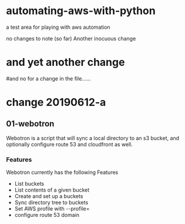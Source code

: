 # automating-aws-with-python
a test area for playing with aws automation

no changes to note (so far)
Another inocuous change
#
# and yet another change

#and no for a change in the file......
# change 20190612-a

## 01-webotron

Webotron is a script that will sync a local directory to an s3 bucket, and
optionally configure route 53 and cloudfront as well.

### Features
Webotron currently has the following Features

- List buckets
- List contents of a given bucket
- Create and set up a buckets
- Sync directory tree to buckets
- Set AWS profile with --profile=<profileName>
- configure route 53 domain
